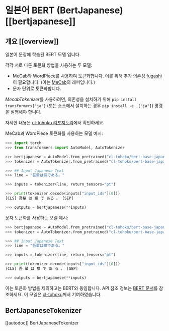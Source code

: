 <!--Copyright 2020 The HuggingFace Team. All rights reserved.

Licensed under the Apache License, Version 2.0 (the "License"); you may not use this file except in compliance with
the License. You may obtain a copy of the License at

http://www.apache.org/licenses/LICENSE-2.0

Unless required by applicable law or agreed to in writing, software distributed under the License is distributed on
an "AS IS" BASIS, WITHOUT WARRANTIES OR CONDITIONS OF ANY KIND, either express or implied. See the License for the
specific language governing permissions and limitations under the License.

⚠️ Note that this file is in Markdown but contain specific syntax for our doc-builder (similar to MDX) that may not be
rendered properly in your Markdown viewer.

-->

# 일본어 BERT (BertJapanese) [[bertjapanese]]

## 개요 [[overview]]

일본어 문장에 학습된 BERT 모델 입니다.

각각 서로 다른 토큰화 방법을 사용하는 두 모델:

- MeCab와 WordPiece를 사용하여 토큰화합니다. 이를 위해 추가 의존성 [fugashi](https://github.com/polm/fugashi)이 필요합니다. (이는 [MeCab](https://taku910.github.io/mecab/)의 래퍼입니다.)
- 문자 단위로 토큰화합니다.

*MecabTokenizer*를 사용하려면, 의존성을 설치하기 위해 `pip install transformers["ja"]` (또는 소스에서 설치하는 경우 `pip install -e .["ja"]`) 명령을 실행해야 합니다.

자세한 내용은 [cl-tohoku 리포지토리](https://github.com/cl-tohoku/bert-japanese)에서 확인하세요.

MeCab과 WordPiece 토큰화를 사용하는 모델 예시:

```python
>>> import torch
>>> from transformers import AutoModel, AutoTokenizer

>>> bertjapanese = AutoModel.from_pretrained("cl-tohoku/bert-base-japanese")
>>> tokenizer = AutoTokenizer.from_pretrained("cl-tohoku/bert-base-japanese")

>>> ## Input Japanese Text
>>> line = "吾輩は猫である。"

>>> inputs = tokenizer(line, return_tensors="pt")

>>> print(tokenizer.decode(inputs["input_ids"][0]))
[CLS] 吾輩 は 猫 で ある 。 [SEP]

>>> outputs = bertjapanese(**inputs)
```

문자 토큰화를 사용하는 모델 예시:

```python
>>> bertjapanese = AutoModel.from_pretrained("cl-tohoku/bert-base-japanese-char")
>>> tokenizer = AutoTokenizer.from_pretrained("cl-tohoku/bert-base-japanese-char")

>>> ## Input Japanese Text
>>> line = "吾輩は猫である。"

>>> inputs = tokenizer(line, return_tensors="pt")

>>> print(tokenizer.decode(inputs["input_ids"][0]))
[CLS] 吾 輩 は 猫 で あ る 。 [SEP]

>>> outputs = bertjapanese(**inputs)
```

<Tip> 

이는 토큰화 방법을 제외하고는 BERT와 동일합니다. API 참조 정보는 [BERT 문서](https://huggingface.co/docs/transformers/main/en/model_doc/bert)를 참조하세요.
이 모델은 [cl-tohoku](https://huggingface.co/cl-tohoku)께서 기여하였습니다.

</Tip> 


## BertJapaneseTokenizer

[[autodoc]] BertJapaneseTokenizer
